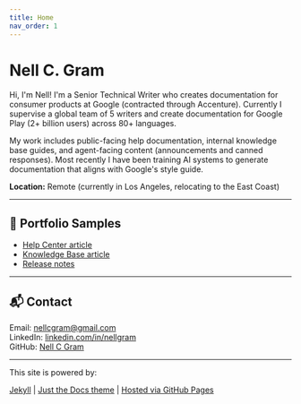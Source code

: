 ```yaml
---
title: Home
nav_order: 1
---
```


# Nell C. Gram

<p>Hi, I'm Nell! I'm a Senior Technical Writer who creates documentation for consumer products at Google (contracted through Accenture). Currently I supervise a global team of 5 writers and create documentation for Google Play (2+ billion users) across 80+ languages.</p>
<p>My work includes public-facing help documentation, internal knowledge base guides, and agent-facing content (announcements and canned responses). Most recently I have been training AI systems to generate documentation that aligns with Google's style guide.</p>

<p><b>Location:</b> Remote (currently in Los Angeles, relocating to the East Coast)</p>

---
## 🧾 Portfolio Samples

<p>
 <ul>
  <li><a href="samples/help-article.md" target="_blank">Help Center article</a><br></li>
  <li><a href="samples/kb-article.md" target="_blank">Knowledge Base article</a><br></li>
  <li><a href="samples/release-notes.md" target="_blank">Release notes</a></li>
 </ul>

---
## 📬 Contact

<p>Email: <a href="mailto:nellcgram@gmail.com">nellcgram@gmail.com</a><br>
LinkedIn: <a href="https://www.linkedin.com/in/nellgram" target="_blank">linkedin.com/in/nellgram</a><br>
GitHub: <a href="https://github.com/nellcgram" target="_blank">Nell C Gram</a></p>

---

<p>This site is powered by:</p>
<a href="https://jekyllrb.com/" target="_blank">Jekyll</a> | <a href="https://just-the-docs.github.io/just-the-docs" target="_blank">Just the Docs theme</a> | <a href="https://pages.github.com" target="_blank">Hosted via GitHub Pages</a>
